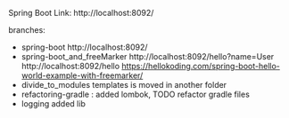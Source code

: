 Spring Boot
Link:
http://localhost:8092/

branches:
- spring-boot http://localhost:8092/
- spring-boot_and_freeMarker
    http://localhost:8092/hello?name=User
    http://localhost:8092/hello
https://hellokoding.com/spring-boot-hello-world-example-with-freemarker/
- divide_to_modules templates is moved in another folder
- refactoring-gradle : added lombok, TODO refactor gradle files
- logging added lib